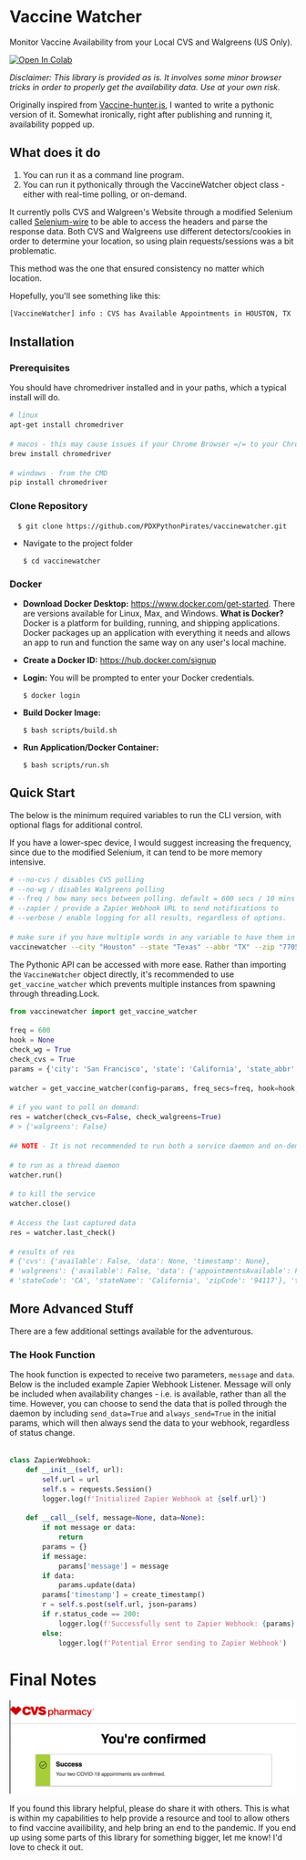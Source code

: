 # Vaccine Watcher

Monitor Vaccine Availability from your Local CVS and Walgreens (US Only).

[![Open In Colab](https://colab.research.google.com/assets/colab-badge.svg)](https://colab.research.google.com/github/trisongz/vaccinewatcher/blob/master/etc/Vaccine_Watcher.ipynb) 


*Disclaimer: This library is provided as is. It involves some minor browser tricks in order to properly get the availability data. Use at your own risk.*

Originally inspired from [Vaccine-hunter.js](https://github.com/mikeendale/vaccine-hunter), I wanted to write a pythonic version of it. Somewhat ironically, right after publishing and running it, availability popped up.

## What does it do

1. You can run it as a command line program.
2. You can run it pythonically through the VaccineWatcher object class - either with real-time polling, or on-demand.
   
It currently polls CVS and Walgreen's Website through a modified Selenium called [Selenium-wire](https://github.com/wkeeling/selenium-wire) to be able to access the headers and parse the response data. Both CVS and Walgreens use different detectors/cookies in order to determine your location, so using plain requests/sessions was a bit problematic. 

This method was the one that ensured consistency no matter which location.

Hopefully, you'll see something like this:


```bash
[VaccineWatcher] info : CVS has Available Appointments in HOUSTON, TX
```

## Installation
### **Prerequisites**

You should have chromedriver installed and in your paths, which a typical install will do.

```bash
# linux
apt-get install chromedriver

# macos - this may cause issues if your Chrome Browser =/= to your Chromedriver version.
brew install chromedriver

# windows - from the CMD
pip install chromedriver
```

### **Clone Repository**

      $ git clone https://github.com/PDXPythonPirates/vaccinewatcher.git 

* Navigate to the project folder

      $ cd vaccinewatcher

### **Docker**

* **Download Docker Desktop:** https://www.docker.com/get-started. There are versions available for Linux, Max, and Windows. **What is Docker?** Docker is a platform for building, running, and shipping applications. Docker packages up an application with everything it needs and allows an app to run and function the same way on any user's local machine.

* **Create a Docker ID:** https://hub.docker.com/signup

* **Login:** You will be prompted to enter your Docker credentials.
      
      $ docker login
      
* **Build Docker Image:** 
      
      $ bash scripts/build.sh
      
* **Run Application/Docker Container:**
      
      $ bash scripts/run.sh

## Quick Start

The below is the minimum required variables to run the CLI version, with optional flags for additional control.

If you have a lower-spec device, I would suggest increasing the frequency, since due to the modified Selenium, it can tend to be more memory intensive. 

```bash
# --no-cvs / disables CVS polling
# --no-wg / disables Walgreens polling
# --freq / how many secs between polling. default = 600 secs / 10 mins
# --zapier / provide a Zapier Webhook URL to send notifications to
# --verbose / enable logging for all results, regardless of options.

# make sure if you have multiple words in any variable to have them in quotations.
vaccinewatcher --city "Houston" --state "Texas" --abbr "TX" --zip "77056"
```

The Pythonic API can be accessed with more ease. Rather than importing the `VaccineWatcher` object directly, it's recommended to use `get_vaccine_watcher` which prevents multiple instances from spawning through threading.Lock. 


```python
from vaccinewatcher import get_vaccine_watcher

freq = 600
hook = None
check_wg = True 
check_cvs = True
params = {'city': 'San Francisco', 'state': 'California', 'state_abbr': 'CA', 'zipcode': '94117'}

watcher = get_vaccine_watcher(config=params, freq_secs=freq, hook=hook, check_walgreens=check_wg, check_cvs=check_cvs))

# if you want to poll on demand:
res = watcher(check_cvs=False, check_walgreens=True)
# > {'walgreens': False}

## NOTE - It is not recommended to run both a service daemon and on-demand, since the process in polling the websites is sensitive to the steps in which the data is queried. If the browser is interrupted by another call, it will likely mess up.

# to run as a thread daemon
watcher.run()

# to kill the service
watcher.close()

# Access the last captured data
res = watcher.last_check()

# results of res
# {'cvs': {'available': False, 'data': None, 'timestamp': None},
# 'walgreens': {'available': False, 'data': {'appointmentsAvailable': False, 'availabilityGroups': [], 'days': 4, 'radius': 25,
# 'stateCode': 'CA', 'stateName': 'California', 'zipCode': '94117'}, 'timestamp': '03-30-2021 07:17:24'}}
```

## More Advanced Stuff

There are a few additional settings available for the adventurous. 

### The Hook Function

The hook function is expected to receive two parameters, `message` and `data`. Below is the included example Zapier Webhook Listener. Message will only be included when availability changes - i.e. is available, rather than all the time. However, you can choose to send the data that is polled through the daemon by including `send_data=True` and `always_send=True` in the initial params, which will then always send the data to your webhook, regardless of status change.

```python

class ZapierWebhook:
    def __init__(self, url):
        self.url = url
        self.s = requests.Session()
        logger.log(f'Initialized Zapier Webhook at {self.url}')
    
    def __call__(self, message=None, data=None):
        if not message or data:
            return
        params = {}
        if message:
            params['message'] = message
        if data:
            params.update(data)
        params['timestamp'] = create_timestamp()
        r = self.s.post(self.url, json=params)
        if r.status_code == 200:
            logger.log(f'Successfully sent to Zapier Webhook: {params}')
        else:
            logger.log(f'Potential Error sending to Zapier Webhook')

```

# Final Notes

![vaccine-appt](etc/confirmation.png)

If you found this library helpful, please do share it with others. This is what is within my capabilities to help provide a resource and tool to allow others to find vaccine availibility, and help bring an end to the pandemic. If you end up using some parts of this library for something bigger, let me know! I'd love to check it out.

